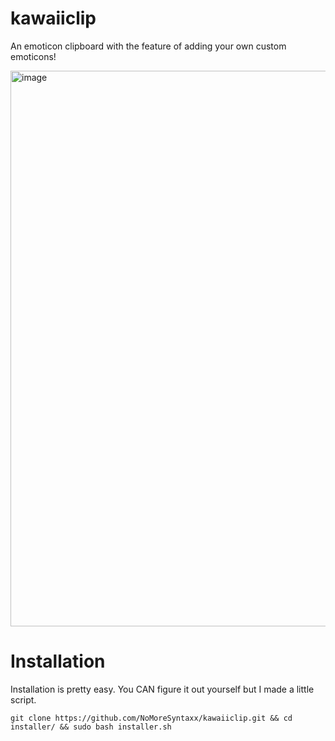 # kawaiiclip
An emoticon clipboard with the feature of adding your own custom emoticons!

<img width="1210" height="889" alt="image" src="https://github.com/user-attachments/assets/be69f20b-ecf0-4fcd-9693-36fbdd64fd61" />

# Installation
Installation is pretty easy. You CAN figure it out yourself but I made a little script.

``git clone https://github.com/NoMoreSyntaxx/kawaiiclip.git && cd installer/ && sudo bash installer.sh``

